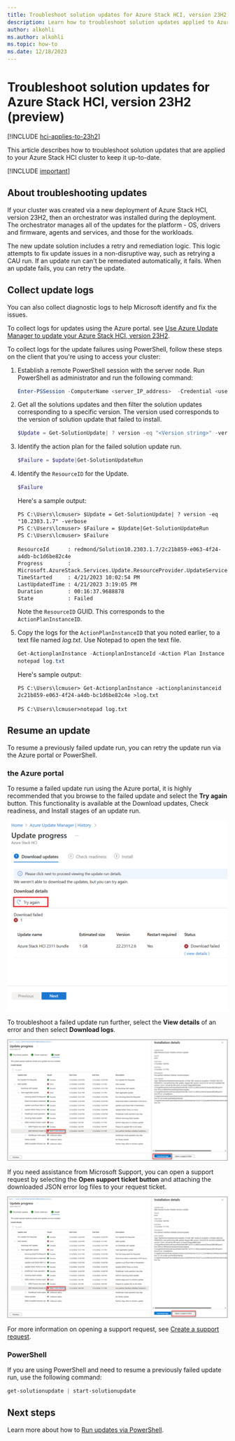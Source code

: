 ```yaml
---
title: Troubleshoot solution updates for Azure Stack HCI, version 23H2 (preview)
description: Learn how to troubleshoot solution updates applied to Azure Stack HCI, version 23H2 (preview).
author: alkohli
ms.author: alkohli
ms.topic: how-to
ms.date: 12/18/2023
---
```


# Troubleshoot solution updates for Azure Stack HCI, version 23H2 (preview)

[!INCLUDE [hci-applies-to-23h2](../../includes/hci-applies-to-23h2.md)]

This article describes how to troubleshoot solution updates that are applied to your Azure Stack HCI cluster to keep it up-to-date.

[!INCLUDE [important](../../includes/hci-preview.md)]

## About troubleshooting updates

If your cluster was created via a new deployment of Azure Stack HCI, version 23H2, then an orchestrator was installed during the deployment. The orchestrator manages all of the updates for the platform - OS, drivers and firmware, agents and services, and those for the workloads.

The new update solution includes a retry and remediation logic. This logic attempts to fix update issues in a non-disruptive way, such as retrying a CAU run. If an update run can't be remediated automatically, it fails. When an update fails, you can retry the update.

## Collect update logs

You can also collect diagnostic logs to help Microsoft identify and fix the issues.

To collect logs for updates using the Azure portal. see [Use Azure Update Manager to update your Azure Stack HCI, version 23H2](../update/azure-update-manager-23h2.md).

To collect logs for the update failures using PowerShell, follow these steps on the client that you're using to access your cluster:

1. Establish a remote PowerShell session with the server node. Run PowerShell as administrator and run the following command:
    ```powershell
    Enter-PSSession -ComputerName <server_IP_address>  -Credential <username\password for the server>
    ```
2. Get all the solutions updates and then filter the solution updates corresponding to a specific version. The version used corresponds to the version of solution update that failed to install.
    ```powershell
    $Update = Get-SolutionUpdate| ? version -eq "<Version string>" -verbose
    ```
3. Identify the action plan for the failed solution update run.
    ```powershell
    $Failure = $update|Get-SolutionUpdateRun
    ```
4. Identify the `ResourceID` for the Update.
    ```powershell
    $Failure
    ```
    Here's a sample output:
    
    ```output
    PS C:\Users\lcmuser> $Update = Get-SolutionUpdate| ? version -eq "10.2303.1.7" -verbose
    PS C:\Users\lcmuser> $Failure = $Update|Get-SolutionUpdateRun
    PS C:\Users\lcmuser> $Failure
    
    ResourceId      : redmond/Solution10.2303.1.7/2c21b859-e063-4f24-a4db-bc1d6be82c4e
    Progress        : Microsoft.AzureStack.Services.Update.ResourceProvider.UpdateService.Models.Step
    TimeStarted     : 4/21/2023 10:02:54 PM
    LastUpdatedTime : 4/21/2023 3:19:05 PM
    Duration        : 00:16:37.9688878
    State           : Failed
    ```
    Note the `ResourceID` GUID. This corresponds to the `ActionPlanInstanceID`.

5. Copy the logs for the `ActionPlanInstanceID` that you noted earlier, to a text file named *log.txt*. Use Notepad to open the text file.

    ```powershell
    Get-ActionplanInstance -ActionplanInstanceId <Action Plan Instance ID> >log.txt
    notepad log.txt
    ```
    Here's sample output:

    ```output
    PS C:\Users\lcmuser> Get-ActionplanInstance -actionplaninstanceid 2c21b859-e063-4f24-a4db-bc1d6be82c4e >log.txt
    
    PS C:\Users\lcmuser>notepad log.txt
    ```

## Resume an update

To resume a previously failed update run, you can retry the update run via the Azure portal or PowerShell.

### the Azure portal

To resume a failed update run using the Azure portal, it is highly recommended that you browse to the failed update and select the **Try again** button. This functionality is available at the Download updates, Check readiness, and Install stages of an update run.

[![Review and retry a failed update.](./media/azure-update-manager/try-again-update.png)](media/azure-update-manager/try-again-update.png#lightbox)

To troubleshoot a failed update run further, select the **View details** of an error and then select **Download logs**.

[![Review and download error logs.](./media/azure-update-manager/download-error-logs.png)](media/azure-update-manager/download-error-logs.png#lightbox)

If you need assistance from Microsoft Support, you can open a support request by selecting the **Open support ticket button** and attaching the downloaded JSON error log files to your request ticket.

[![Review and open a support request.](./media/azure-update-manager/open-support-ticket.png)](media/azure-update-manager/open-support-ticket.png#lightbox)

For more information on opening a support request, see [Create a support request](/azure/azure-portal/supportability/how-to-create-azure-support-request).

### PowerShell

If you are using PowerShell and need to resume a previously failed update run, use the following command:

```powershell
get-solutionupdate | start-solutionupdate
```

## Next steps

Learn more about how to [Run updates via PowerShell](../update/update-via-powershell-23h2.md).
